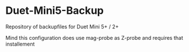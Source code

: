 # Duet-Mini5-Backup

Repository of backupfiles for Duet Mini 5+ / 2+

Mind this configuration does use mag-probe as Z-probe and requires that installement
